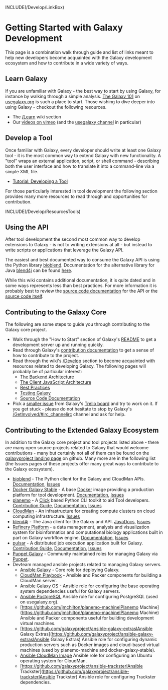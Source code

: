 INCLUDE(/Develop/LinkBox)

# Getting Started with Galaxy Development

This page is a combination walk through guide and list of links meant to help new developers become acquainted with the Galaxy development ecosystem and how to contribute in a wide variety of ways.

## Learn Galaxy

If you are unfamiliar with Galaxy - the best way to start by using Galaxy, for instance by  walking through a simple analysis. [The Galaxy 101](https://usegalaxy.org/u/aun1/p/galaxy101) on [usegalaxy.org](https://usegalaxy.org/) is such a place to start. Those wishing to dive deeper into using Galaxy - checkout the following resources.

* The [/Learn](/Learn) wiki section
* Our [videos on vimeo](http://vimeo.com/galaxyproject/channels) (and the [usegalaxy channel](http://vimeo.com/73486255) in particular)

## Develop a Tool

Once familiar with Galaxy, every developer should write at least one Galaxy tool - it is the most common way to extend Galaxy with new functionality. A "tool" wraps an external application, script, or shell command - describing both the user interface and how to translate it into a command-line via a simple XML file.

* [Tutorial: Developing a Tool](/Admin/Tools/AddToolTutorial)

For those particularly interested in tool development the following section provides many more resources to read through and opportunities for contribution.

INCLUDE(/Develop/ResourcesTools)

## Using the API

After tool development the second most common way to develop extensions to Galaxy - is not to writing extensions at all - but instead to write scripts or applications that leverage the Galaxy API.

The easiest and best documented way to consume the Galaxy API is using the Python library [bioblend](http://bioblend.readthedocs.org/). Documentation for the alternative library for Java [blend4j](https://github.com/jmchilton/blend4j) can be found [here](http://jmchilton.github.io/blend4j/apidocs/).

While this wiki contains additional documentation, it is quite dated and in some ways represents less than best practices. For more information it is probably best to review the [source code documentation](https://galaxy-central.readthedocs.org/en/latest/lib/galaxy.webapps.galaxy.api.html) for the API or the [source code itself](https://bitbucket.org/galaxy/galaxy-central/src/tip/lib/galaxy/webapps/galaxy/api/).

## Contributing to the Galaxy Core

The following are some steps to guide you through contributing to the Galaxy core project.

* Walk through the "How to Start" section of Galaxy's [README](https://bitbucket.org/galaxy/galaxy-central) to get a development server up and running quickly.
* Read through Galaxy's [contribution documentation](https://bitbucket.org/galaxy/galaxy-central/src/default/CONTRIBUTING) to get a sense of how to contribute to the project.
* Read through the wiki's [/Develop](/Develop) section to become acquainted with resources related to developing Galaxy. The following pages will probably be of particular interest:
  * [The Backend Architecture](/Develop/Architecture)
  * [The Client JavaScript Architecture](/Develop/JSA)
  * [Best Practices](/Develop/BestPractices)
  * [Testing Galaxy](/Admin/RunningTests)
  * [Source Code Documentation](/Develop/SourceDoc)
* Pick a [smaller issue](https://trello.com/c/eFdPIdIB) from Galaxy's [Trello board](http://bit.ly/gxytrello) and try to work on it. If you get stuck - please do not hesitate to stop by Galaxy's [/GetInvolved/#irc_channelirc](/GetInvolved/#irc_channelirc) channel and ask for help.

## Contributing to the Extended Galaxy Ecosystem

In addition to the Galaxy core project and tool projects listed above - there are many open source projects related to Galaxy that would welcome contributions - many but certainly not all of them can be found on the [galaxyproject landing page](https://github.com/galaxyproject/) on github. Many more are in the following list (the Issues pages of these projects offer many great ways to contribute to the Galaxy ecosystem).

* [bioblend](https://github.com/galaxyproject/bioblend) - The Python client for the Galaxy and CloudMan APIs. [Documentation](http://bioblend.readthedocs.org/en/latest/), [Issues](https://github.com/galaxyproject/bioblend/issues)
* [Docker Galaxy Stable](https://github.com/bgruening/docker-galaxy-stable) - A  base [Docker](https://www.docker.com/) image providing a production platform for tool development. [Documentation](https://github.com/bgruening/docker-galaxy-stable), [Issues](https://github.com/bgruening/docker-galaxy-stable/issues)
* [planemo](https://github.com/galaxyproject/planemo) - A [Click](http://click.pocoo.org/3/) based Python CLI toolkit to aid Tool developers. [Contribution Guide](https://github.com/galaxyproject/planemo/blob/master/CONTRIBUTING.rst), [Documentation](http://planemo.readthedocs.org/en/latest/), [Issues](https://github.com/galaxyproject/planemo/issues)
* [CloudMan](https://bitbucket.org/galaxy/cloudman) - An infrastructure for creating compute clusters on cloud computing infrastructure. [Issues](https://trello.com/b/csTK4j3B/galaxy-cloudman)
* [blend4j](https://github.com/galaxyproject/blend4j) - The Java client for the Galaxy and API. [JavaDocs](http://jmchilton.github.io/blend4j/apidocs/), [Issues](https://github.com/galaxyproject/blend4j/issues)
* [Refinery Platform](http://www.refinery-platform.org/) - a data management, analysis and visualization system for bioinformatics and computational biology applications built in part on Galaxy workflow engine. [Documentation](https://github.com/parklab/refinery-platform), [Issues](https://github.com/parklab/refinery-platform/issues)
* [pulsar](https://github.com/galaxyproject/pulsar) - A distributed job execution application built for Galaxy. [Contribution Guide](https://github.com/galaxyproject/pulsar/blob/master/CONTRIBUTING.rst), [Documentation](https://pulsar.readthedocs.org/en/latest/), [Issues](https://github.com/galaxyproject/pulsar/issues)
* [Puppet Galaxy](https://github.com/puppet-galaxy/puppet-galaxy) - Community maintained roles for managing Galaxy via [Puppet](http://puppetlabs.com/).
* Devteam managed ansible projects related to managing Galaxy servers.
  * [Ansible Galaxy](https://github.com/galaxyproject/ansible-galaxy) - Core role for deploying Galaxy.
  * [CloudMan Playbook](https://github.com/galaxyproject/galaxy-cloudman-playbook) - Ansible and Packer components for building a CloudMan server.
  * [Ansible Galaxy OS](https://github.com/galaxyproject/ansible-galaxy-os) - Ansible role for configuring the base operating system dependencies useful for Galaxy servers.
  * [Ansible PostgreSQL](https://github.com/galaxyproject/ansible-postgresql) Ansible role for configuring PostgreSQL (used on usegalaxy.org).
  * [https://github.com/jmchilton/planemo-machinelPlanemo Machine](https://github.com/jmchilton/planemo-machinelPlanemo Machine) Ansible and Packer components useful for building development virtual machines.
  * [https://github.com/galaxyproject/ansible-galaxy-extraslAnsible Galaxy Extras](https://github.com/galaxyproject/ansible-galaxy-extraslAnsible Galaxy Extras) Ansible role for configuring dynamic production servers such as Docker images and cloud-based virtual machines (used by planemo-machine and docker-galaxy-stable).
  * [Ansible CloudMan Image](https://github.com/galaxyproject/ansible-cloudman-image) Ansible role for configuring an Ubuntu operating system for CloudMan.
  * [https://github.com/galaxyproject/ansible-tracksterlAnsible Trackster](https://github.com/galaxyproject/ansible-tracksterlAnsible Trackster) Ansible role for configuring Trackster dependencies.
